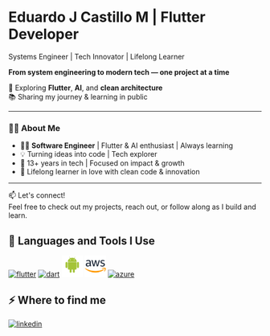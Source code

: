 <h1>Eduardo J Castillo M | Flutter Developer</h1>
<p>Systems Engineer | Tech Innovator | Lifelong Learner</p>

**From system engineering to modern tech — one project at a time**

🚀 Exploring **Flutter**, **AI**, and **clean architecture**  
📚 Sharing my journey & learning in public

---

### 👨‍💻 About Me

- 👨‍🔧 **Software Engineer** | Flutter & AI enthusiast | Always learning  
- 💡 Turning ideas into code | Tech explorer  
- 🧠 13+ years in tech | Focused on impact & growth  
- 🔁 Lifelong learner in love with clean code & innovation

---

📫 Let's connect!  
Feel free to check out my projects, reach out, or follow along as I build and learn.

<h2>🚀 Languages and Tools I Use</h2>
<p><a target="_blank" href="https://www.vectorlogo.zone/logos/flutterio/flutterio-icon.svg" style="display: inline-block;"><img src="https://www.vectorlogo.zone/logos/flutterio/flutterio-icon.svg" alt="flutter" width="42" height="42" /></a>
<a target="_blank" href="https://www.vectorlogo.zone/logos/dartlang/dartlang-icon.svg" style="display: inline-block;"><img src="https://www.vectorlogo.zone/logos/dartlang/dartlang-icon.svg" alt="dart" width="42" height="42" /></a>
<a target="_blank" href="https://raw.githubusercontent.com/devicons/devicon/master/icons/android/android-original-wordmark.svg" style="display: inline-block;"><img src="https://raw.githubusercontent.com/devicons/devicon/master/icons/android/android-original-wordmark.svg" alt="android" width="42" height="42" /></a>
<a target="_blank" href="https://raw.githubusercontent.com/devicons/devicon/master/icons/amazonwebservices/amazonwebservices-original-wordmark.svg" style="display: inline-block;"><img src="https://raw.githubusercontent.com/devicons/devicon/master/icons/amazonwebservices/amazonwebservices-original-wordmark.svg" alt="aws" width="42" height="42" /></a>
<a target="_blank" href="https://www.vectorlogo.zone/logos/microsoft_azure/microsoft_azure-icon.svg" style="display: inline-block;"><img src="https://www.vectorlogo.zone/logos/microsoft_azure/microsoft_azure-icon.svg" alt="azure" width="42" height="42" /></a></p>
<h2>⚡️ Where to find me</h2>
<p><a target="_blank" href="https://www.linkedin.com/in/https://www.linkedin.com/in/eduardocastillo87/" style="display: inline-block;"><img src="https://img.shields.io/badge/linkedin-logo?style=for-the-badge&logo=linkedin&logoColor=white&color=%230a77b6" alt="linkedin" /></a></p>








[moncli]: <https://github.com/TKMonkey/moncli>
[tkmonkey]: <https://github.com/TKMonkey>
[flutter]: <https://flutter.dev>
[linkedin]: <https://www.linkedin.com/in/eduardocastillo87)>
